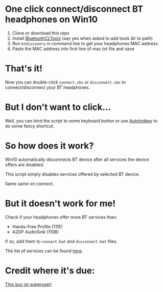 # One click connect/disconnect BT headphones on Win10

1. Clone or download this repo
2. Install [BluetoothCLTools](http://bluetoothinstaller.com/bluetooth-command-line-tools/) (say yes when asked to add tools dir to path)
3. Run `btdiscovery` in command line to get your headphones MAC address
4. Paste the MAC address into first line of mac.txt file and save

# That's it!

Now you can double-click `connect.vbs` or `disconnect.vbs` to connect/disconnect your BT headphones.

# But I don't want to click...

Well, you  can bind the script to some keyboard button or use [Autohotkey](https://www.autohotkey.com/) to do some fancy shortcut.

# So how does it work?

Win10 automatically disconnects BT device after all services the device offers are disabled.

This script simply disables services offered by selected BT device.

Same same on connect.

# But it doesn't work for me!

Check if your headphones offer more BT services than:
- Hands-Free Profile (111E)
- A2DP AudioSink (110B)

If so, add them to `connect.bat` and `disconnect.bat` files. 

The list of services can be found [here](https://www.bluetooth.com/specifications/assigned-numbers/service-discovery/).

# Credit where it's due:

[This guy on superuser!](https://superuser.com/a/1427536)

